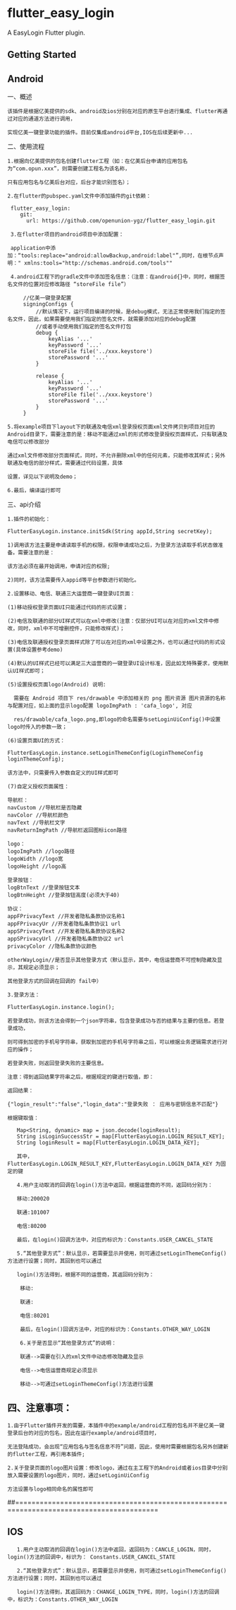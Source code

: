 # flutter_easy_login

A EasyLogin Flutter plugin.

## Getting Started

## Android

一、概述

    该插件是根据亿美提供的sdk、android及ios分别在对应的原生平台进行集成、flutter再通过对应的通道方法进行调用，

    实现亿美一键登录功能的插件。目前仅集成android平台,IOS在后续更新中...

二、使用流程

    1.根据向亿美提供的包名创建flutter工程（如：在亿美后台申请的应用包名为“com.opun.xxx”，则需要创建工程名为该名称，

    只有应用包名与亿美后台对应，后台才能识别签名）；

    2.在flutter的pubspec.yaml文件中添加插件的git依赖：

     flutter_easy_login:
        git:
          url: https://github.com/openunion-ygz/flutter_easy_login.git

     3.在flutter项目的android项目中添加配置：

     application中添加：“tools:replace="android:allowBackup,android:label"”,同时，在根节点声明：" xmlns:tools="http://schemas.android.com/tools""

     4.android工程下的gradle文件中添加签名信息：（注意：在android{}中，同时，根据签名文件的位置对应修改路径 “storeFile file”）

         //亿美一键登录配置
         signingConfigs {
             //默认情况下，运行项目编译的时候，是debug模式，无法正常使用我们指定的签名文件，因此，如果需要使用我们指定的签名文件，就需要添加对应的debug配置
             //或者手动使用我们指定的签名文件打包
             debug {
                 keyAlias '...'
                 keyPassword '...'
                 storeFile file('../xxx.keystore')
                 storePassword '...'
             }

             release {
                 keyAlias '...'
                 keyPassword '...'
                 storeFile file('../xxx.keystore')
                 storePassword '...'
             }
         }

    5.将example项目下layout下的联通及电信xml登录授权页面xml文件拷贝到项目对应的Android目录下，需要注意的是：移动不能通过xml的形式修改登录授权页面样式，只有联通及电信可以修改部分

    通过xml文件修改部分页面样式，同时，不允许删除xml中的任何元素，只能修改其样式；另外联通及电信的部分样式，需要通过代码设置，具体

    设置，详见以下说明及demo；

    6.最后，编译运行即可

三、api介绍

    1.插件的初始化：

    FlutterEasyLogin.instance.initSdk(String appId,String secretKey);

    1)调用该方法主要是申请读取手机的权限，权限申请成功之后，为登录方法读取手机状态做准备。需要注意的是：

    该方法必须在最开始调用，申请对应的权限;

    2)同时，该方法需要传入appid等平台参数进行初始化。

    2.设置移动、电信、联通三大运营商一键登录UI页面：

    (1)移动授权登录页面UI只能通过代码的形式设置；

    (2)电信及联通的部分UI样式可以在xml中修改(注意：仅部分UI可以在对应的xml文件中修改，同时，xml中不可增删控件，只能修改样式)；

    (3)电信及联通授权登录页面样式除了可以在对应的xml中设置之外，也可以通过代码的形式设置(具体设置参考demo)

    (4)默认的UI样式已经可以满足三大运营商的一键登录UI设计标准，因此如无特殊要求，使用默认UI样式即可；

    (5)设置授权页面logo(Android) 说明:

      需要在 Android 项目下 res/drawable 中添加相关的 png 图片资源 图片资源的名称与配置对应，如上面的显示logo配置 logoImgPath : 'cafa_logo', 对应

      res/drawable/cafa_logo.png,即logo的命名需要与setLoginUiConfig()中设置logo时传入的参数一致；

    (6)设置页面UI的方式：

    FlutterEasyLogin.instance.setLoginThemeConfig(LoginThemeConfig loginThemeConfig);

    该方法中，只需要传入参数自定义的UI样式即可

    (7)自定义授权页面属性：

    导航栏：
    navCustom //导航栏是否隐藏
    navColor //导航栏颜色
    navText //导航栏文字
    navReturnImgPath //导航栏返回图标icon路径

    logo：
    logoImgPath //logo路径
    logoWidth //logo宽
    logoHeight //logo高

    登录按钮：
    logBtnText //登录按钮文本
    logBtnHeight //登录按钮高度(必须大于40)

    协议：
    appFPrivacyText //开发者隐私条款协议名称1
    appFPrivacyUr //开发者隐私条款协议1 url
    appSPrivacyText //开发者隐私条款协议名称2
    appSPrivacyUrl //开发者隐私条款协议2 url
    privacyColor //隐私条款协议颜色

    otherWayLogin//是否显示其他登录方式（默认显示，其中，电信运营商不可控制隐藏及显示，其规定必须显示；

    其他登录方式的回调在回调的 fail中）

    3.登录方法：

    FlutterEasyLogin.instance.login();

    若登录成功，则该方法会得到一个json字符串，包含登录成功与否的结果与主要的信息。若登录成功，

    则可得到加密的手机号字符串，获取到加密的手机号字符串之后，可以根据业务逻辑需求进行对应的操作；

    若登录失败，则返回登录失败的主要信息。

    注意：得到返回结果字符串之后，根据规定的键进行取值，即：

    返回结果：

    {"login_result":"false","login_data":"登录失败 ： 应用与密钥信息不匹配"}

    根据键取值：

       Map<String, dynamic> map = json.decode(loginResult);
       String isLoginSuccessStr = map[FlutterEasyLogin.LOGIN_RESULT_KEY];
       String loginResult = map[FlutterEasyLogin.LOGIN_DATA_KEY];

       其中，FlutterEasyLogin.LOGIN_RESULT_KEY,FlutterEasyLogin.LOGIN_DATA_KEY 为固定的键

       4.用户主动取消的回调在login()方法中返回，根据运营商的不同，返回码分别为：

       移动:200020

       联通:101007

       电信:80200

       最后，在login()回调方法中，对应的标识为：Constants.USER_CANCEL_STATE

       5.“其他登录方式”：默认显示，若需要显示并使用，则可通过setLoginThemeConfig()方法进行设置；同时，其回到也可以通过

       login()方法得到，根据不同的运营商，其返回码分别为：

        移动:

        联通:

        电信:80201

        最后，在login()回调方法中，对应的标识为：Constants.OTHER_WAY_LOGIN

        6.关于是否显示“其他登录方式”的说明：

        联通-->需要在引入的xml文件中动态修改隐藏及显示

        电信-->电信运营商规定必须显示

        移动-->可通过setLoginThemeConfig()方法进行设置


## 四、注意事项：

    1.由于Flutter插件开发的需要，本插件中的example/android工程的包名并不是亿美一键登录后台的对应的包名，因此在运行example/android项目时，

    无法登陆成功，会出现“应用包名与签名信息不符”问题，因此，使用时需要根据包名另外创建新的flutter工程，再引用本插件;

    2.关于登录页面的logo图片设置：修改logo，通过在主工程下的Android或者ios目录中分别放入需要设置的logo图片，同时，通过setLoginUiConfig

    方法设置与logo相同命名的属性即可

##=========================================================================================

## IOS

       1.用户主动取消的回调在login()方法中返回，返回码为：CANCLE_LOGIN，同时，login()方法的回调中，标识为： Constants.USER_CANCEL_STATE

       2.“其他登录方式”：默认显示，若需要显示并使用，则可通过setLoginThemeConfig()方法进行设置；同时，其回到也可以通过

       login()方法得到，其返回码为：CHANGE_LOGIN_TYPE，同时，login()方法的回调中，标识为：Constants.OTHER_WAY_LOGIN

